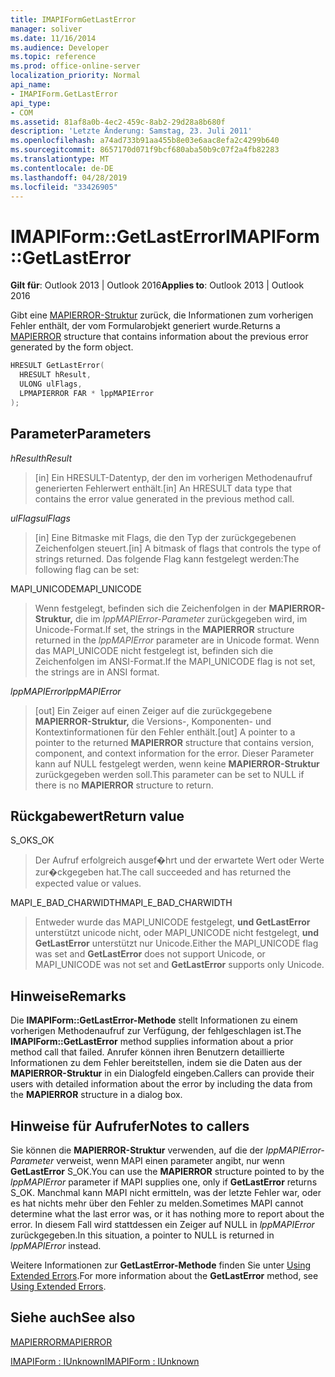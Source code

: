 ```yaml
---
title: IMAPIFormGetLastError
manager: soliver
ms.date: 11/16/2014
ms.audience: Developer
ms.topic: reference
ms.prod: office-online-server
localization_priority: Normal
api_name:
- IMAPIForm.GetLastError
api_type:
- COM
ms.assetid: 81af8a0b-4ec2-459c-8ab2-29d28a8b680f
description: 'Letzte Änderung: Samstag, 23. Juli 2011'
ms.openlocfilehash: a74ad733b91aa455b8e03e6aac8efa2c4299b640
ms.sourcegitcommit: 8657170d071f9bcf680aba50b9c07f2a4fb82283
ms.translationtype: MT
ms.contentlocale: de-DE
ms.lasthandoff: 04/28/2019
ms.locfileid: "33426905"
---
```

# <a name="imapiformgetlasterror"></a><span data-ttu-id="d1239-103">IMAPIForm::GetLastError</span><span class="sxs-lookup"><span data-stu-id="d1239-103">IMAPIForm::GetLastError</span></span>

  
  
<span data-ttu-id="d1239-104">**Gilt für**: Outlook 2013 | Outlook 2016</span><span class="sxs-lookup"><span data-stu-id="d1239-104">**Applies to**: Outlook 2013 | Outlook 2016</span></span> 
  
<span data-ttu-id="d1239-105">Gibt eine [MAPIERROR-Struktur](mapierror.md) zurück, die Informationen zum vorherigen Fehler enthält, der vom Formularobjekt generiert wurde.</span><span class="sxs-lookup"><span data-stu-id="d1239-105">Returns a [MAPIERROR](mapierror.md) structure that contains information about the previous error generated by the form object.</span></span> 
  
```cpp
HRESULT GetLastError(
  HRESULT hResult,
  ULONG ulFlags,
  LPMAPIERROR FAR * lppMAPIError
);
```

## <a name="parameters"></a><span data-ttu-id="d1239-106">Parameter</span><span class="sxs-lookup"><span data-stu-id="d1239-106">Parameters</span></span>

 <span data-ttu-id="d1239-107">_hResult_</span><span class="sxs-lookup"><span data-stu-id="d1239-107">_hResult_</span></span>
  
> <span data-ttu-id="d1239-108">[in] Ein HRESULT-Datentyp, der den im vorherigen Methodenaufruf generierten Fehlerwert enthält.</span><span class="sxs-lookup"><span data-stu-id="d1239-108">[in] An HRESULT data type that contains the error value generated in the previous method call.</span></span>
    
 <span data-ttu-id="d1239-109">_ulFlags_</span><span class="sxs-lookup"><span data-stu-id="d1239-109">_ulFlags_</span></span>
  
> <span data-ttu-id="d1239-110">[in] Eine Bitmaske mit Flags, die den Typ der zurückgegebenen Zeichenfolgen steuert.</span><span class="sxs-lookup"><span data-stu-id="d1239-110">[in] A bitmask of flags that controls the type of strings returned.</span></span> <span data-ttu-id="d1239-111">Das folgende Flag kann festgelegt werden:</span><span class="sxs-lookup"><span data-stu-id="d1239-111">The following flag can be set:</span></span> 
    
<span data-ttu-id="d1239-112">MAPI_UNICODE</span><span class="sxs-lookup"><span data-stu-id="d1239-112">MAPI_UNICODE</span></span> 
  
> <span data-ttu-id="d1239-113">Wenn festgelegt, befinden sich die Zeichenfolgen in der **MAPIERROR-Struktur,** die im  _lppMAPIError-Parameter_ zurückgegeben wird, im Unicode-Format.</span><span class="sxs-lookup"><span data-stu-id="d1239-113">If set, the strings in the **MAPIERROR** structure returned in the  _lppMAPIError_ parameter are in Unicode format.</span></span> <span data-ttu-id="d1239-114">Wenn das MAPI_UNICODE nicht festgelegt ist, befinden sich die Zeichenfolgen im ANSI-Format.</span><span class="sxs-lookup"><span data-stu-id="d1239-114">If the MAPI_UNICODE flag is not set, the strings are in ANSI format.</span></span> 
    
 <span data-ttu-id="d1239-115">_lppMAPIError_</span><span class="sxs-lookup"><span data-stu-id="d1239-115">_lppMAPIError_</span></span>
  
> <span data-ttu-id="d1239-116">[out] Ein Zeiger auf einen Zeiger auf die zurückgegebene **MAPIERROR-Struktur,** die Versions-, Komponenten- und Kontextinformationen für den Fehler enthält.</span><span class="sxs-lookup"><span data-stu-id="d1239-116">[out] A pointer to a pointer to the returned **MAPIERROR** structure that contains version, component, and context information for the error.</span></span> <span data-ttu-id="d1239-117">Dieser Parameter kann auf NULL festgelegt werden, wenn keine **MAPIERROR-Struktur** zurückgegeben werden soll.</span><span class="sxs-lookup"><span data-stu-id="d1239-117">This parameter can be set to NULL if there is no **MAPIERROR** structure to return.</span></span> 
    
## <a name="return-value"></a><span data-ttu-id="d1239-118">Rückgabewert</span><span class="sxs-lookup"><span data-stu-id="d1239-118">Return value</span></span>

<span data-ttu-id="d1239-119">S_OK</span><span class="sxs-lookup"><span data-stu-id="d1239-119">S_OK</span></span> 
  
> <span data-ttu-id="d1239-120">Der Aufruf erfolgreich ausgef�hrt und der erwartete Wert oder Werte zur�ckgegeben hat.</span><span class="sxs-lookup"><span data-stu-id="d1239-120">The call succeeded and has returned the expected value or values.</span></span>
    
<span data-ttu-id="d1239-121">MAPI_E_BAD_CHARWIDTH</span><span class="sxs-lookup"><span data-stu-id="d1239-121">MAPI_E_BAD_CHARWIDTH</span></span> 
  
> <span data-ttu-id="d1239-122">Entweder wurde das MAPI_UNICODE festgelegt, **und GetLastError** unterstützt unicode nicht, oder MAPI_UNICODE nicht festgelegt, **und GetLastError** unterstützt nur Unicode.</span><span class="sxs-lookup"><span data-stu-id="d1239-122">Either the MAPI_UNICODE flag was set and **GetLastError** does not support Unicode, or MAPI_UNICODE was not set and **GetLastError** supports only Unicode.</span></span> 
    
## <a name="remarks"></a><span data-ttu-id="d1239-123">Hinweise</span><span class="sxs-lookup"><span data-stu-id="d1239-123">Remarks</span></span>

<span data-ttu-id="d1239-124">Die **IMAPIForm::GetLastError-Methode** stellt Informationen zu einem vorherigen Methodenaufruf zur Verfügung, der fehlgeschlagen ist.</span><span class="sxs-lookup"><span data-stu-id="d1239-124">The **IMAPIForm::GetLastError** method supplies information about a prior method call that failed.</span></span> <span data-ttu-id="d1239-125">Anrufer können ihren Benutzern detaillierte Informationen zu dem Fehler bereitstellen, indem sie die Daten aus der **MAPIERROR-Struktur** in ein Dialogfeld eingeben.</span><span class="sxs-lookup"><span data-stu-id="d1239-125">Callers can provide their users with detailed information about the error by including the data from the **MAPIERROR** structure in a dialog box.</span></span> 
  
## <a name="notes-to-callers"></a><span data-ttu-id="d1239-126">Hinweise für Aufrufer</span><span class="sxs-lookup"><span data-stu-id="d1239-126">Notes to callers</span></span>

<span data-ttu-id="d1239-127">Sie können die **MAPIERROR-Struktur** verwenden, auf die der  _lppMAPIError-Parameter_ verweist, wenn MAPI einen parameter angibt, nur wenn **GetLastError** S_OK.</span><span class="sxs-lookup"><span data-stu-id="d1239-127">You can use the **MAPIERROR** structure pointed to by the  _lppMAPIError_ parameter if MAPI supplies one, only if **GetLastError** returns S_OK.</span></span> <span data-ttu-id="d1239-128">Manchmal kann MAPI nicht ermitteln, was der letzte Fehler war, oder es hat nichts mehr über den Fehler zu melden.</span><span class="sxs-lookup"><span data-stu-id="d1239-128">Sometimes MAPI cannot determine what the last error was, or it has nothing more to report about the error.</span></span> <span data-ttu-id="d1239-129">In diesem Fall wird stattdessen ein Zeiger auf NULL in  _lppMAPIError_ zurückgegeben.</span><span class="sxs-lookup"><span data-stu-id="d1239-129">In this situation, a pointer to NULL is returned in  _lppMAPIError_ instead.</span></span> 
  
<span data-ttu-id="d1239-130">Weitere Informationen zur **GetLastError-Methode** finden Sie unter [Using Extended Errors](mapi-extended-errors.md).</span><span class="sxs-lookup"><span data-stu-id="d1239-130">For more information about the **GetLastError** method, see [Using Extended Errors](mapi-extended-errors.md).</span></span>
  
## <a name="see-also"></a><span data-ttu-id="d1239-131">Siehe auch</span><span class="sxs-lookup"><span data-stu-id="d1239-131">See also</span></span>



[<span data-ttu-id="d1239-132">MAPIERROR</span><span class="sxs-lookup"><span data-stu-id="d1239-132">MAPIERROR</span></span>](mapierror.md)
  
[<span data-ttu-id="d1239-133">IMAPIForm : IUnknown</span><span class="sxs-lookup"><span data-stu-id="d1239-133">IMAPIForm : IUnknown</span></span>](imapiformiunknown.md)

